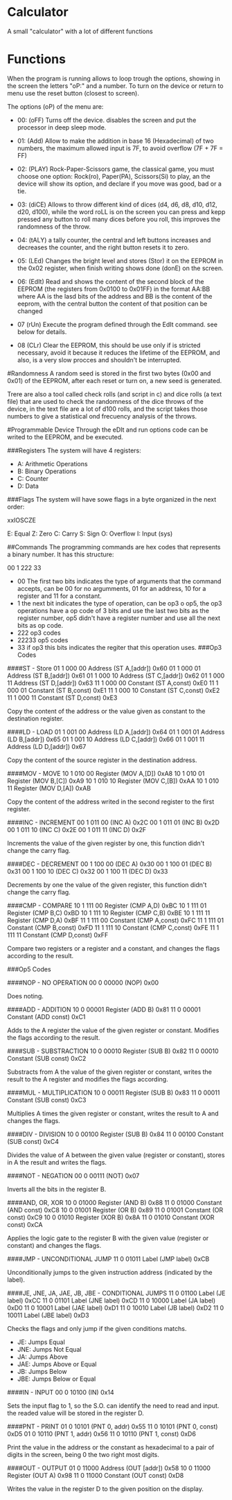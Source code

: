 # Calculator
A small "calculator" with a lot of different functions

# Functions
When the program is running allows to loop trough the options, showing in the
screen the letters "oP:" and a number. To turn on the device or return to menu
use the reset button (closest to screen).

The options (oP) of the menu are:

- 00: (oFF) Turns off the device. disables the screen and put the processor in
deep sleep mode.

- 01: (Add) Allow to make the addition in base 16 (Hexadecimal) of two numbers,
the maximum allowed input is 7F, to avoid overflow (7F + 7F = FF)

- 02: (PLAY) Rock-Paper-Scissors game, the classical game, you must choose one
option: Rock(ro), Paper(PA), Scissors(Si) to play, an the device will show its
option, and declare if you move was good, bad or a tie.

- 03: (diCE) Allows to throw different kind of dices (d4, d6, d8, d10, d12, d20,
d100), while the word roLL is on the screen you can press and kepp pressed any
button to roll many dices before you roll, this improves the randomness of the
throw.

- 04: (tALY) a tally counter, the central and left buttons increases and 
decreases the counter, and the right button resets it to zero.

- 05: (LEd) Changes the bright level and stores (Stor) it on the EEPROM in the
0x02 register, when finish writing shows done (donE) on the screen.

- 06: (EdIt) Read and shows the content of the second block of the EEPROM (the
registers from 0x0100 to 0x01FF) in the format AA:BB where AA is the lasd bits 
of the address and BB is the content of the eeprom, with the central button the 
content of that position can be changed

- 07 (rUn) Execute the program defined through the EdIt command. see below for
details.

- 08 (CLr) Clear the EEPROM, this should be use only if is stricted necessary,
avoid it because it reduces the lifetime of the EEPROM, and also, is a very 
slow procces and shouldn't be interrupted.

#Randomness
A random seed is stored in the first two bytes (0x00 and 0x01) of the EEPROM,
after each reset or turn on, a new seed is generated.

Trere are also a tool called check rolls (and script in c) and dice rolls (a
text file) that are used to check the randomness of the dice throws of the 
device, in the text file are a lot of d100 rolls, and the script takes those
numbers to give a statistical ond frecuency analysis of the throws.

#Programmable Device
Through the eDIt and run options code can be writed to the EEPROM, and be
executed.

###Registers
The system will have 4 registers:

- A: Arithmetic Operations
- B: Binary Operations
- C: Counter
- D: Data

###Flags
The system will have sowe flags in a byte organized in the next order:

xxIOSCZE

E: Equal
Z: Zero
C: Carry
S: Sign
O: Overflow
I: Input (sys)


##Commands
The programming commands are hex codes that represents a binary number. It has
this structure:

00 1 222 33

- 00 The first two bits indicates the type of arguments that the command 
accepts, can be 00 for no argumments, 01 for an address, 10 for a register
and 11 for a constant.
- 1 the next bit indicates the type of operation, can be op3 o op5, the op3
operations have a op code of 3 bits and use the last two bits as the register
number, op5 didn't have a register number and use all the next bits as op code.
- 222 op3 codes
- 22233 op5 codes
- 33 if op3 this bits indicates the regiter that this operation uses.
###Op3 Codes

####ST - Store
01 1 000 00 Address (ST A,[addr]) 0x60
01 1 000 01 Address (ST B,[addr]) 0x61
01 1 000 10 Address (ST C,[addr]) 0x62
01 1 000 11 Address (ST D,[addr]) 0x63
11 1 000 00 Constant (ST A,const) 0xE0
11 1 000 01 Constant (ST B,const) 0xE1
11 1 000 10 Constant (ST C,const) 0xE2
11 1 000 11 Constant (ST D,const) 0xE3

Copy the content of the address or the value given as constant to the 
destination register.

####LD - LOAD
01 1 001 00 Address (LD A,[addr]) 0x64
01 1 001 01 Address (LD B,[addr]) 0x65
01 1 001 10 Address (LD C,[addr]) 0x66
01 1 001 11 Address (LD D,[addr]) 0x67

Copy the content of the source register in the destination address.

####MOV - MOVE
10 1 010 00 Register (MOV A,[D]) 0xA8
10 1 010 01 Register (MOV B,[C]) 0xA9
10 1 010 10 Register (MOV C,[B]) 0xAA
10 1 010 11 Register (MOV D,[A]) 0xAB

Copy the content of the address writed in the second register to the first
register.

####INC - INCREMENT
00 1 011 00 (INC A) 0x2C
00 1 011 01 (INC B) 0x2D
00 1 011 10 (INC C) 0x2E
00 1 011 11 (INC D) 0x2F

Increments the value of the given register by one, this function didn't change
the carry flag.

####DEC - DECREMENT
00 1 100 00 (DEC A) 0x30
00 1 100 01 (DEC B) 0x31
00 1 100 10 (DEC C) 0x32
00 1 100 11 (DEC D) 0x33

Decrements by one the value of the given register, this function didn't change
the carry flag.

####CMP - COMPARE
10 1 111 00 Register (CMP A,D)     0xBC
10 1 111 01 Register (CMP B,C)     0xBD
10 1 111 10 Register (CMP C,B)     0xBE
10 1 111 11 Register (CMP D,A)     0xBF
11 1 111 00 Constant (CMP A,const) 0xFC
11 1 111 01 Constant (CMP B,const) 0xFD
11 1 111 10 Constant (CMP C,const) 0xFE
11 1 111 11 Constant (CMP D,const) 0xFF

Compare two registers or a register and a constant, and changes the flags 
according to the result.

###Op5 Codes

####NOP - NO OPERATION
00 0 00000 (NOP) 0x00

Does noting.

####ADD - ADDITION
10 0 00001 Register (ADD B)     0x81
11 0 00001 Constant (ADD const) 0xC1

Adds to the A register the value of the given register or constant. Modifies
the flags according to the result.

####SUB - SUBSTRACTION
10 0 00010 Register (SUB B)     0x82
11 0 00010 Constant (SUB const) 0xC2

Substracts from A the value of the given register or constant, writes the
result to the A register and modifies the flags according.

####MUL - MULTIPLICATION
10 0 00011 Register (SUB B)     0x83
11 0 00011 Constant (SUB const) 0xC3

Multiplies A times the given register or constant, writes the result to A and
changes the flags.

####DIV - DIVISION
10 0 00100 Register (SUB B)     0x84
11 0 00100 Constant (SUB const) 0xC4

Divides the value of A between the given value (register or constant), stores
in A the result and writes the flags.

####NOT - NEGATION
00 0 00111 (NOT) 0x07

Inverts all the bits in the register B.

####AND, OR, XOR
10 0 01000 Register (AND B)     0x88
11 0 01000 Constant (AND const) 0xC8
10 0 01001 Register (OR B)      0x89
11 0 01001 Constant (OR const)  0xC9
10 0 01010 Register (XOR B)     0x8A
11 0 01010 Constant (XOR const) 0xCA

Applies the logic gate to the register B with the given value (register or
constant) and changes the flags.

####JMP - UNCONDITIONAL JUMP
11 0 01011 Label (JMP label) 0xCB

Unconditionally jumps to the given instruction address (indicated by the 
label).

####JE, JNE, JA, JAE, JB, JBE - CONDITIONAL JUMPS
11 0 01100 Label (JE label)  0xCC
11 0 01101 Label (JNE label) 0xCD
11 0 10000 Label (JA label)  0xD0
11 0 10001 Label (JAE label) 0xD1
11 0 10010 Label (JB label)  0xD2
11 0 10011 Label (JBE label) 0xD3

Checks the flags and only jump if the given conditions matchs.
- JE: Jumps Equal
- JNE: Jumps Not Equal
- JA: Jumps Above
- JAE: Jumps Above or Equal
- JB: Jumps Below
- JBE: Jumps Below or Equal

####IN - INPUT
00 0 10100 (IN) 0x14

Sets the input flag to 1, so the S.O. can identify the need to read and input.
the readed value will be stored in the register D.

####PNT - PRINT
01 0 10101 (PNT 0, addr)  0x55
11 0 10101 (PNT 0, const) 0xD5
01 0 10110 (PNT 1, addr)  0x56
11 0 10110 (PNT 1, const) 0xD6

Print the value in the address or the constant as hexadecimal to a pair of
digits in the screen, being 0 the two right most digits.

####OUT - OUTPUT
01 0 11000 Address (OUT [addr]) 0x58
10 0 11000 Register (OUT A)     0x98
11 0 11000 Constant (OUT const) 0xD8

Writes the value in the register D to the given position on the display.








